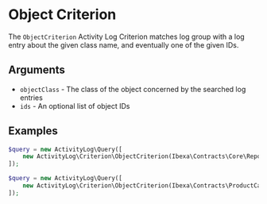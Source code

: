 # Object Criterion

The `ObjectCriterion` Activity Log Criterion
matches log group with a log entry about the given class name, and eventually one of the given IDs.

## Arguments

- `objectClass` - The class of the object concerned by the searched log entries
- `ids` - An optional list of object IDs

## Examples

```php
$query = new ActivityLog\Query([
    new ActivityLog\Criterion\ObjectCriterion(Ibexa\Contracts\Core\Repository\Values\Content\Content::class),
]);
```

```php
$query = new ActivityLog\Query([
    new ActivityLog\Criterion\ObjectCriterion(Ibexa\Contracts\ProductCatalog\Values\ProductVariantInterface::class, [123, 234, 345]),
]);
```
